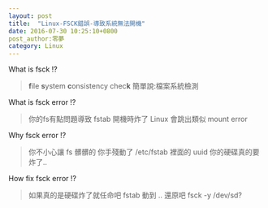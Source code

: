 ```yaml
---
layout: post
title:  "Linux-FSCK錯誤-導致系統無法開機" 
date: 2016-07-30 10:25:10+0800
post_author:零夢
category: Linux
---
```

<!--
	請依照以下格式填寫上面的發文標注
	layout: post
	title:  "你要的標題"
	date:   20xx-xx-xx xx:xx:xx +0800
	post_author: 作者
-->
<!-- 內文  -->

What is fsck !?
> **f**ile **s**ystem **c**onsistency chec**k**
> 簡單說:檔案系統檢測

What is fsck error !?
> 你的fs有點問題導致 fstab 開機時炸了
> Linux 會跳出類似 mount error 

Why fsck error !?
> 你不小心讓 fs 髒髒的
> 你手殘動了 /etc/fstab 裡面的 uuid 
> 你的硬碟真的要炸了..

How fix fsck error !?
> 如果真的是硬碟炸了就任命吧
> fstab 動到 .. 還原吧
> fsck -y /dev/sd?


